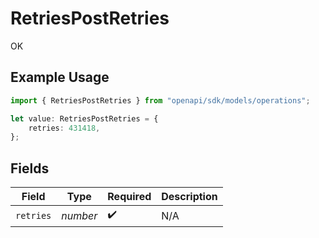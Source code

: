 # RetriesPostRetries

OK

## Example Usage

```typescript
import { RetriesPostRetries } from "openapi/sdk/models/operations";

let value: RetriesPostRetries = {
    retries: 431418,
};
```

## Fields

| Field              | Type               | Required           | Description        |
| ------------------ | ------------------ | ------------------ | ------------------ |
| `retries`          | *number*           | :heavy_check_mark: | N/A                |